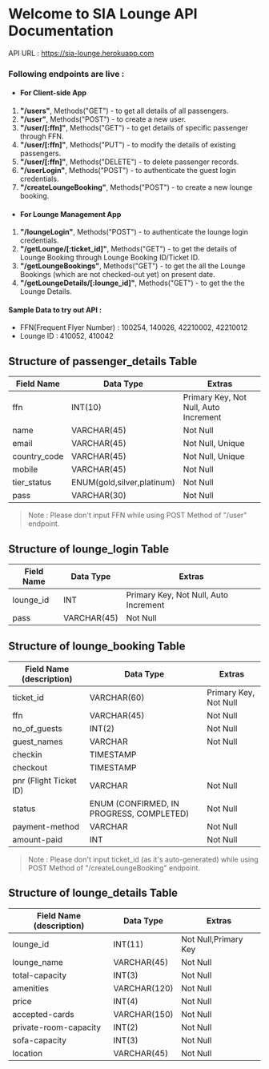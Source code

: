 # Welcome to SIA Lounge API Documentation

API URL : https://sia-lounge.herokuapp.com

### Following endpoints are live : 

* #### For Client-side App

1. **"/users"**, Methods("GET") - to get all details of all passengers.
2. **"/user"**, Methods("POST") -  to create a new user.
3. **"/user/[:ffn]"**, Methods("GET") - to get details of specific passenger through FFN.
4. **"/user/[:ffn]"**, Methods("PUT") - to modify the details of existing passengers.
5. **"/user/[:ffn]"**, Methods("DELETE") - to delete passenger records.
6. **"/userLogin"**, Methods("POST") - to authenticate the guest login credentials.
7. **"/createLoungeBooking"**, Methods("POST") - to create a new lounge booking.

* #### For Lounge Management App

1. **"/loungeLogin"**, Methods("POST") - to authenticate the lounge login credentials.
2. **"/getLounge/[:ticket_id]"**, Methods("GET") - to get the details of Lounge Booking through Lounge Booking ID/Ticket ID.
3. **"/getLoungeBookings"**, Methods("GET") - to get the all the Lounge Bookings (which are not checked-out yet) on present date. 
4. **"/getLoungeDetails/[:lounge_id]"**, Methods("GET") - to get the the Lounge Details.


#### Sample Data to try out API : 

* FFN(Frequent Flyer Number) : 100254, 140026, 42210002, 42210012
* Lounge ID : 410052, 410042

## Structure of passenger_details Table

| Field Name   |  Data Type                          |  Extras                                |
| ------------ | -------------                       | -------------------------------------- |            
| ffn          |  INT(10)                            | Primary Key, Not Null, Auto Increment  |
| name         |  VARCHAR(45)                        | Not Null                               |
| email        |  VARCHAR(45)                        | Not Null, Unique                       |
| country_code |  VARCHAR(45)                        | Not Null, Unique                       |
| mobile       |  VARCHAR(45)                        | Not Null                               |
| tier_status  |  ENUM(gold,silver,platinum)         | Not Null                               |
| pass         |  VARCHAR(30)                        | Not Null                               |

> Note : Please don't input FFN while using POST Method of "/user" endpoint.  

## Structure of lounge_login Table

| Field Name   |  Data Type                      |  Extras                                |
| ------------ | -------------                   | -------------------------------------- |            
| lounge_id    |  INT                            | Primary Key, Not Null, Auto Increment  |
| pass         |  VARCHAR(45)                    | Not Null                               |

## Structure of lounge_booking Table

| Field Name (description)   |  Data Type                               |  Extras                                |
| -------------------------- | ---------------------------------------  | -------------------------------------- |            
| ticket_id                  |  VARCHAR(60)                             | Primary Key, Not Null                  |
| ffn                        |  VARCHAR(45)                             | Not Null                               |
| no_of_guests               |  INT(2)                                  | Not Null                               |
| guest_names                |  VARCHAR                                 | Not Null                               |
| checkin                    |  TIMESTAMP                               |                                        |
| checkout                   |  TIMESTAMP                               |                                        |
| pnr (Flight Ticket ID)     |  VARCHAR                                 | Not Null                               |
| status                     | ENUM (CONFIRMED, IN PROGRESS, COMPLETED) | Not Null                               |
| payment-method             | VARCHAR                                  | Not Null                               |
| amount-paid                | INT                                      | Not Null                               |


> Note : Please don't input ticket_id (as it's auto-generated) while using POST Method of "/createLoungeBooking" endpoint.  

## Structure of lounge_details Table

| Field Name (description)   |  Data Type                          |  Extras                                |
| ------------               | ------------------                  | -------------------------------------- |  
| lounge_id                  | INT(11)                             | Not Null,Primary Key                   |
| lounge_name                | VARCHAR(45)                         | Not Null                               |
| total-capacity             | INT(3)                              | Not Null                               |
| amenities                  | VARCHAR(120)                        | Not Null                               |
| price                      | INT(4)                              | Not Null                               |
|accepted-cards              | VARCHAR(150)                        | Not Null                               |
| private-room-capacity      | INT(2)                              | Not Null                               |
| sofa-capacity              | INT(3)                              | Not Null                               |
| location                   | VARCHAR(45)                         | Not Null                               |



